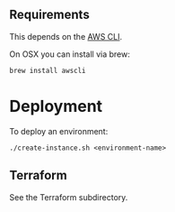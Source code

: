 ## Requirements

This depends on the [AWS CLI][].

On OSX you can install via brew:

```
brew install awscli
```


[AWS CLI]: http://aws.amazon.com/cli/

# Deployment

To deploy an environment:
```
./create-instance.sh <environment-name>
```

## Terraform

See the Terraform subdirectory.
